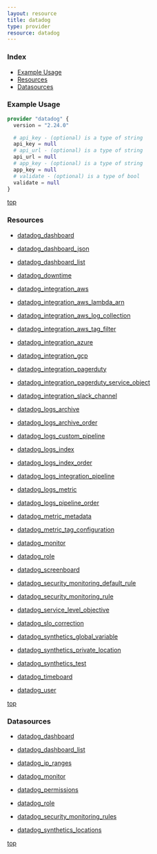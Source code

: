 ```yaml
---
layout: resource
title: datadog
type: provider
resource: datadog
---
```


### Index

- [Example Usage](#example-usage)
- [Resources](#resources)
- [Datasources](#datasources)

### Example Usage

```terraform
provider "datadog" {
  version = "2.24.0"

  # api_key - (optional) is a type of string
  api_key = null
  # api_url - (optional) is a type of string
  api_url = null
  # app_key - (optional) is a type of string
  app_key = null
  # validate - (optional) is a type of bool
  validate = null
}
```

[top](#index)

### Resources


- [datadog_dashboard](./r/datadog_dashboard.md)

- [datadog_dashboard_json](./r/datadog_dashboard_json.md)

- [datadog_dashboard_list](./r/datadog_dashboard_list.md)

- [datadog_downtime](./r/datadog_downtime.md)

- [datadog_integration_aws](./r/datadog_integration_aws.md)

- [datadog_integration_aws_lambda_arn](./r/datadog_integration_aws_lambda_arn.md)

- [datadog_integration_aws_log_collection](./r/datadog_integration_aws_log_collection.md)

- [datadog_integration_aws_tag_filter](./r/datadog_integration_aws_tag_filter.md)

- [datadog_integration_azure](./r/datadog_integration_azure.md)

- [datadog_integration_gcp](./r/datadog_integration_gcp.md)

- [datadog_integration_pagerduty](./r/datadog_integration_pagerduty.md)

- [datadog_integration_pagerduty_service_object](./r/datadog_integration_pagerduty_service_object.md)

- [datadog_integration_slack_channel](./r/datadog_integration_slack_channel.md)

- [datadog_logs_archive](./r/datadog_logs_archive.md)

- [datadog_logs_archive_order](./r/datadog_logs_archive_order.md)

- [datadog_logs_custom_pipeline](./r/datadog_logs_custom_pipeline.md)

- [datadog_logs_index](./r/datadog_logs_index.md)

- [datadog_logs_index_order](./r/datadog_logs_index_order.md)

- [datadog_logs_integration_pipeline](./r/datadog_logs_integration_pipeline.md)

- [datadog_logs_metric](./r/datadog_logs_metric.md)

- [datadog_logs_pipeline_order](./r/datadog_logs_pipeline_order.md)

- [datadog_metric_metadata](./r/datadog_metric_metadata.md)

- [datadog_metric_tag_configuration](./r/datadog_metric_tag_configuration.md)

- [datadog_monitor](./r/datadog_monitor.md)

- [datadog_role](./r/datadog_role.md)

- [datadog_screenboard](./r/datadog_screenboard.md)

- [datadog_security_monitoring_default_rule](./r/datadog_security_monitoring_default_rule.md)

- [datadog_security_monitoring_rule](./r/datadog_security_monitoring_rule.md)

- [datadog_service_level_objective](./r/datadog_service_level_objective.md)

- [datadog_slo_correction](./r/datadog_slo_correction.md)

- [datadog_synthetics_global_variable](./r/datadog_synthetics_global_variable.md)

- [datadog_synthetics_private_location](./r/datadog_synthetics_private_location.md)

- [datadog_synthetics_test](./r/datadog_synthetics_test.md)

- [datadog_timeboard](./r/datadog_timeboard.md)

- [datadog_user](./r/datadog_user.md)


[top](#index)

### Datasources


- [datadog_dashboard](./d/datadog_dashboard.md)

- [datadog_dashboard_list](./d/datadog_dashboard_list.md)

- [datadog_ip_ranges](./d/datadog_ip_ranges.md)

- [datadog_monitor](./d/datadog_monitor.md)

- [datadog_permissions](./d/datadog_permissions.md)

- [datadog_role](./d/datadog_role.md)

- [datadog_security_monitoring_rules](./d/datadog_security_monitoring_rules.md)

- [datadog_synthetics_locations](./d/datadog_synthetics_locations.md)


[top](#index)